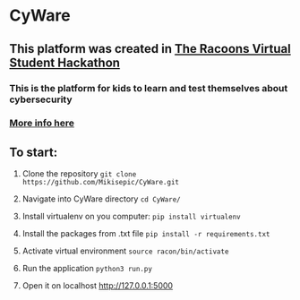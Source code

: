 # CyWare

## This platform was created in [The Racoons Virtual Student Hackathon](http://theraccoons.org)

### This is the platform for kids to learn and test themselves about cybersecurity
### [More info here](https://devpost.com/software/cyware)

## To start:

1. Clone the repository
```git clone https://github.com/Mikisepic/CyWare.git ```

2. Navigate into CyWare directory
``` cd CyWare/ ```

3. Install virtualenv on you computer:
```pip install virtualenv```

4. Install the packages from .txt file
```pip install -r requirements.txt```

5. Activate virtual environment
```source racon/bin/activate```

6. Run the application
``` python3 run.py ```

7. Open it on localhost
http://127.0.0.1:5000
